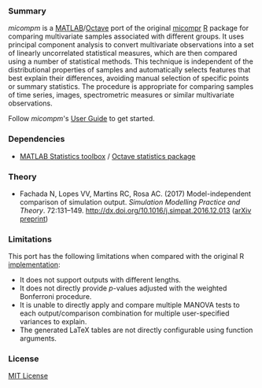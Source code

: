 ### Summary

_micompm_ is a [MATLAB]/[Octave] port of the original [micompr] [R] package for
comparing multivariate samples associated with different groups. It uses
principal component analysis to convert multivariate observations into a set of
linearly uncorrelated statistical measures, which are then compared using a
number of statistical methods. This technique is independent of the
distributional properties of samples and automatically selects features that
best explain their differences, avoiding manual selection of specific points or
summary statistics. The procedure is appropriate for comparing samples of time
series, images, spectrometric measures or similar multivariate observations.

Follow _micompm_'s [User Guide] to get started.

### Dependencies

* [MATLAB Statistics toolbox] / [Octave statistics package]

### Theory

* Fachada N, Lopes VV, Martins RC, Rosa AC. (2017)
Model-independent comparison of simulation output. *Simulation Modelling
Practice and Theory*. 72:131–149. http://dx.doi.org/10.1016/j.simpat.2016.12.013
([arXiv preprint](http://arxiv.org/abs/1509.09174))

### Limitations

This port has the following limitations when compared with the original R
[implementation][micompr]:

* It does not support outputs with different lengths.
* It does not directly provide _p_-values adjusted with the weighted Bonferroni
procedure.
* It is unable to directly apply and compare multiple MANOVA tests to each
output/comparison combination for multiple user-specified variances to explain.
* The generated LaTeX tables are not directly configurable using function
arguments.

### License

[MIT License](LICENSE)

[micompr]: https://github.com/fakenmc/micompr
[R]: https://www.r-project.org/
[MATLAB]: http://www.mathworks.com/products/matlab/
[Octave]: https://gnu.org/software/octave/
[User Guide]: docs/userguide.md
[MATLAB Statistics toolbox]: https://www.mathworks.com/products/statistics.html
[Octave statistics package]: https://octave.sourceforge.io/statistics/
